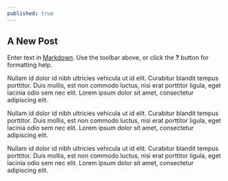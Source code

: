 ```yaml
---
published: true
---
```


## A New Post

Enter text in [Markdown](http://daringfireball.net/projects/markdown/). Use the toolbar above, or click the **?** button for formatting help.



Nullam id dolor id nibh ultricies vehicula ut id elit. Curabitur blandit tempus porttitor. Duis mollis, est non commodo luctus, nisi erat porttitor ligula, eget lacinia odio sem nec elit. Lorem ipsum dolor sit amet, consectetur adipiscing elit.

Nullam id dolor id nibh ultricies vehicula ut id elit. Curabitur blandit tempus porttitor. Duis mollis, est non commodo luctus, nisi erat porttitor ligula, eget lacinia odio sem nec elit. Lorem ipsum dolor sit amet, consectetur adipiscing elit.

Nullam id dolor id nibh ultricies vehicula ut id elit. Curabitur blandit tempus porttitor. Duis mollis, est non commodo luctus, nisi erat porttitor ligula, eget lacinia odio sem nec elit. Lorem ipsum dolor sit amet, consectetur adipiscing elit.